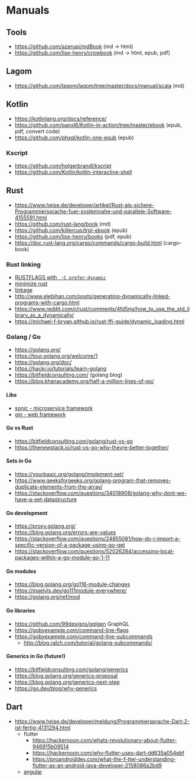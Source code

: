 # Manuals

## Tools

* https://github.com/azerupi/mdBook (md -> html)
* https://github.com/lise-henry/crowbook (md -> html, epub, pdf)

## Lagom

* https://github.com/lagom/lagom/tree/master/docs/manual/scala (md)

## Kotlin

* https://kotlinlang.org/docs/reference/
* https://github.com/panxl6/Kotlin-in-action/tree/master/ebook (epub, pdf, convert code)
* https://github.com/phxql/kotlin-one-epub (epub)

### Kscript

* https://github.com/holgerbrandl/kscript
* https://github.com/Kotlin/kotlin-interactive-shell

## Rust

* https://www.heise.de/developer/artikel/Rust-als-sichere-Programmiersprache-fuer-systemnahe-und-parallele-Software-4155591.html
* https://github.com/rust-lang/book (md)
* https://github.com/killercup/trpl-ebook (epub)
* https://github.com/lise-henry/books (pdf, epub)
* https://doc.rust-lang.org/cargo/commands/cargo-build.html (cargo-book)


### Rust linking

* [RUSTFLAGS with ` -C prefer-dynamic`](https://news.ycombinator.com/item?id=16736725)
* [minimize rust](https://github.com/johnthagen/min-sized-rust)
* [linkage](https://doc.rust-lang.org/reference/linkage.html)
* http://www.elebihan.com/posts/generating-dynamically-linked-programs-with-cargo.html
* https://www.reddit.com/r/rust/comments/4fd5ng/how_to_use_the_std_library_as_a_dynamically/
* https://michael-f-bryan.github.io/rust-ffi-guide/dynamic_loading.html

### Golang / Go

* https://golang.org/
* https://tour.golang.org/welcome/1
* https://golang.org/doc/
* https://hackr.io/tutorials/learn-golang
* https://bitfieldconsulting.com/ (golang blog)
* https://blog.khanacademy.org/half-a-million-lines-of-go/

#### Libs

* [sonic - microservice framework](https://github.com/openware/sonic)
* [gin - web framework](https://github.com/gin-gonic/gin)

#### Go vs Rust

* https://bitfieldconsulting.com/golang/rust-vs-go
* https://thenewstack.io/rust-vs-go-why-theyre-better-together/

#### Sets in Go

* https://yourbasic.org/golang/implement-set/
* https://www.geeksforgeeks.org/golang-program-that-removes-duplicate-elements-from-the-array/
* https://stackoverflow.com/questions/34018908/golang-why-dont-we-have-a-set-datastructure

####  Go development

* https://proxy.golang.org/
* https://blog.golang.org/errors-are-values
* https://stackoverflow.com/questions/24855081/how-do-i-import-a-specific-version-of-a-package-using-go-get
* https://stackoverflow.com/questions/52026284/accessing-local-packages-within-a-go-module-go-1-11

####  Go modules

* https://blog.golang.org/go116-module-changes
* https://maelvls.dev/go111module-everywhere/
* https://golang.org/ref/mod

#### Go libraries

* https://github.com/99designs/gqlgen GraphQL
* https://gobyexample.com/command-line-flags
* https://gobyexample.com/command-line-subcommands
  + http://blog.ralch.com/tutorial/golang-subcommands/

#### Generics in Go (future!)

* https://bitfieldconsulting.com/golang/generics
* https://blog.golang.org/generics-proposal
* https://blog.golang.org/generics-next-step
* https://go.dev/blog/why-generics

## Dart

* https://www.heise.de/developer/meldung/Programmiersprache-Dart-2-ist-fertig-4131294.html
  + flutter
    - https://hackernoon.com/whats-revolutionary-about-flutter-946915b09514
    - https://hackernoon.com/why-flutter-uses-dart-dd635a054ebf
    - https://proandroiddev.com/what-the-f-tter-understanding-flutter-as-an-android-java-developer-2158086a2bd9
  + [angular](https://webdev.dartlang.org/angular)
